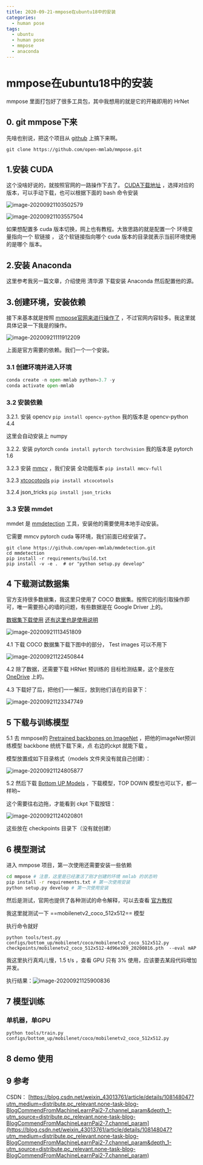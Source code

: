 ```yaml
---
title: 2020-09-21-mmpose在ubuntu18中的安装
categories:
  - human pose
tags:
  - ubuntu
  - human pose
  - mmpose
  - anaconda
---
```


# mmpose在ubuntu18中的安装

mmpose 里面打包好了很多工具包，其中我想用的就是它的开箱即用的 HrNet 

## 0. git mmpose下来

先啥也别说，把这个项目从 [github](https://github.com/open-mmlab/mmpose) 上搞下来啊。

`git clone https://github.com/open-mmlab/mmpose.git` 

## 1.安装 CUDA

这个没啥好说的，就按照官网的一路操作下去了。 [CUDA下载地址](https://developer.nvidia.com/cuda-downloads?target_os=Linux&target_arch=x86_64&target_distro=Ubuntu&target_version=1804&target_type=deblocal) ，选择对应的版本，可以手动下载，也可以根据下面的 bash 命令安装

![image-20200921103502579](/public/img/image-20200921103502579.png)

![image-20200921103557504](/public/img/image-20200921103557504.png)

如果想配置多 cuda 版本切换，网上也有教程。大致思路的就是配置一个 环境变量指向一个 软链接 ， 这个软链接指向哪个 cuda 版本的目录就表示当前环境使用的是哪个 版本。

## 2.安装 Anaconda

这里参考我另一篇文章，介绍使用 清华源 下载安装 Anaconda 然后配置他的源。

## 3.创建环境，安装依赖

接下来基本就是按照  [mmpose官网来进行操作了](https://jackypjb.github.io/posts/ubuntu/ubuntu18%E5%AE%89%E8%A3%85Anaconda%E9%85%8D%E7%BD%AE%E6%B8%85%E5%8D%8E%E6%BA%90) ，不过官网内容较多。我这里就具体记录一下我是的操作。

![image-20200921111912209](/public/img/image-20200921111912209.png)

上面是官方需要的依赖。我们一个一个安装。

### 3.1 创建环境并进入环境

~~~python
conda create -n open-mmlab python=3.7 -y
conda activate open-mmlab
~~~

### 3.2 安装依赖

3.2.1. 安装 opencv  `pip install opencv-python`  我的版本是 opencv-python 4.4

这里会自动安装上 numpy

3.2.2. 安装 pytorch `conda install pytorch torchvision` 我的版本是 pytorch 1.6

3.2.3 安装 [mmcv](https://github.com/open-mmlab/mmcv) ，我们安装 全功能版本  `pip install mmcv-full`

3.2.3 [xtcocotools](https://developer.nvidia.com/cuda-downloads?target_os=Linux&target_arch=x86_64&target_distro=Ubuntu&target_version=1804&target_type=deblocal)  `pip install xtcocotools`

3.2.4 json_tricks  `pip install json_tricks`

### 3.3 安装 mmdet

mmdet 是 [mmdetection](https://developer.nvidia.com/cuda-downloads?target_os=Linux&target_arch=x86_64&target_distro=Ubuntu&target_version=1804&target_type=deblocal) 工具，安装他的需要使用本地手动安装。

它需要 mmcv pytorch cuda 等环境，我们前面已经安装了。

~~~
git clone https://github.com/open-mmlab/mmdetection.git
cd mmdetection
pip install -r requirements/build.txt
pip install -v -e .  # or "python setup.py develop"
~~~

## 4 下载测试数据集

官方支持很多数据集，我这里只使用了 COCO 数据集。按照它的指引取操作即可，唯一需要担心的墙的问题，有些数据是在 Google Driver 上的。

[数据集下载使用](https://mmpose.readthedocs.io/en/latest/data_preparation.html) [还有这里也是使用说明](https://github.com/open-mmlab/mmpose/blob/master/docs/data_preparation.md) 

![image-20200921113451809](/public/img/image-20200921113451809.png)

4.1 下载 COCO 数据集下载下图中的部分， Test images 可以不用下

![image-20200921122450844](/public/img/image-20200921122450844.png)

4.2 除了数据，还需要下载 HRNet 预训练的 目标检测结果，这个是放在 [OneDrive](https://1drv.ms/f/s%21AhIXJn_J-blWzzDXoz5BeFl8sWM-) 上的。

4.3 下载好了后，把他们一一解压，放到他们该在的目录下：

![image-20200921123347749](/public/img/image-20200921123347749.png)

## 5 下载与训练模型

5.1 去 mmpose的 [Pretrained backbones on ImageNet](https://mmpose.readthedocs.io/en/latest/pretrained.html) ，把他的imageNet预训练模型 backbone 统统下载下来，点 右边的ckpt 就能下载 。

模型放置成如下目录格式（models 文件夹没有就自己创建）：

![image-20200921124805877](/public/img/image-20200921124805877.png)

5.2 然后下载 [Bottom UP Models](https://mmpose.readthedocs.io/en/latest/bottom_up_models.html) ，下载模型，TOP DOWN 模型也可以下，都一样哟~

这个需要往右边拖，才能看到 ckpt 下载按钮：

![image-20200921124020801](/public/img/image-20200921124020801.png)

这些放在 checkpoints 目录下（没有就创建）

## 6 模型测试

进入 mmpose 项目，第一次使用还需要安装一些依赖 

~~~bash
cd mmpose # 注意，这里是已经激活了刚才创建的环境 mmlab 的状态哟
pip install -r requirements.txt # 第一次使用安装
python setup.py develop # 第一次使用安装
~~~

然后是测试，官网也提供了各种测试的命令解释，可以去查看 [官方教程](https://mmpose.readthedocs.io/en/latest/bottom_up_models.html)

我这里就测试一下 ==mobilenetv2_coco_512x512== 模型

执行命令就好

`python tools/test.py configs/bottom_up/mobilenet/coco/mobilenetv2_coco_512x512.py checkpoints/mobilenetv2_coco_512x512-4d96e309_20200816.pth  --eval mAP`

我这里执行真鸡儿慢，1.5 t/s ，查看 GPU 只有 3% 使用，应该要去某段代码增加并发。 

执行结果：![image-20200921125900836](/public/img/image-20200921125900836.png)

## 7 模型训练

### 单机器，单GPU

`python tools/train.py configs/bottom_up/mobilenet/coco/mobilenetv2_coco_512x512.py `

## 8 demo 使用



## 9 参考

CSDN： [https://blog.csdn.net/weixin_43013761/article/details/108148047?utm_medium=distribute.pc_relevant.none-task-blog-BlogCommendFromMachineLearnPai2-7.channel_param&depth_1-utm_source=distribute.pc_relevant.none-task-blog-BlogCommendFromMachineLearnPai2-7.channel_param](https://blog.csdn.net/weixin_43013761/article/details/108148047?utm_medium=distribute.pc_relevant.none-task-blog-BlogCommendFromMachineLearnPai2-7.channel_param&depth_1-utm_source=distribute.pc_relevant.none-task-blog-BlogCommendFromMachineLearnPai2-7.channel_param)


